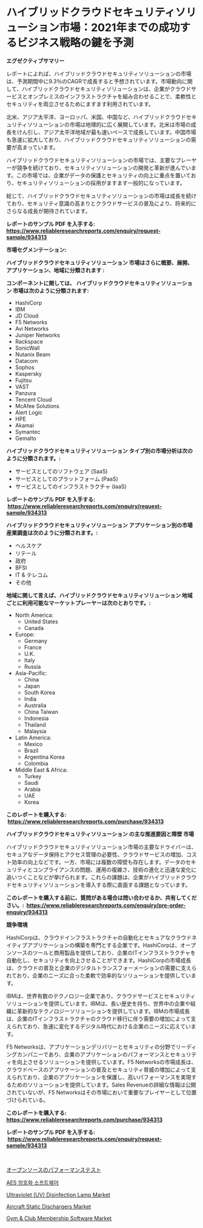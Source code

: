 <p><h1>ハイブリッドクラウドセキュリティソリューション市場：2021年までの成功するビジネス戦略の鍵を予測</h1></p><p><strong>エグゼクティブサマリー</strong></p>
<p><p>レポートによれば、ハイブリッドクラウドセキュリティソリューションの市場は、予測期間中に9.3％のCAGRで成長すると予想されています。市場動向に関して、ハイブリッドクラウドセキュリティソリューションは、企業がクラウドサービスとオンプレミスのインフラストラクチャを組み合わせることで、柔軟性とセキュリティを両立させるためにますます利用されています。</p><p>北米、アジア太平洋、ヨーロッパ、米国、中国など、ハイブリッドクラウドセキュリティソリューションの市場は地理的に広く展開しています。北米は市場の成長をけん引し、アジア太平洋地域が最も速いペースで成長しています。中国市場も急速に拡大しており、ハイブリッドクラウドセキュリティソリューションの需要が高まっています。</p><p>ハイブリッドクラウドセキュリティソリューションの市場では、主要なプレーヤーが競争を続けており、セキュリティソリューションの開発と革新が進んでいます。この市場では、企業がデータの保護とセキュリティの向上に重点を置いており、セキュリティソリューションの採用がますます一般的になっています。</p><p>総じて、ハイブリッドクラウドセキュリティソリューションの市場は成長を続けており、セキュリティ意識の高まりとクラウドサービスの普及により、将来的にさらなる成長が期待されています。</p></p>
<p><strong>レポートのサンプル PDF を入手する: <a href="https://www.reliableresearchreports.com/enquiry/request-sample/934313">https://www.reliableresearchreports.com/enquiry/request-sample/934313</a></strong></p>
<p><strong>市場セグメンテーション:</strong></p>
<p><strong> ハイブリッドクラウドセキュリティソリューション 市場はさらに概要、展開、アプリケーション、地域に分類されます :</strong></p>
<p><strong>コンポーネントに関しては、 ハイブリッドクラウドセキュリティソリューション 市場は次のように分類されます: &nbsp;</strong></p>
<p><ul><li>HashiCorp</li><li>IBM</li><li>JD Cloud</li><li>F5 Networks</li><li>Avi Networks</li><li>Juniper Networks</li><li>Rackspace</li><li>SonicWall</li><li>Nutanix Beam</li><li>Datacom</li><li>Sophos</li><li>Kaspersky</li><li>Fujitsu</li><li>VAST</li><li>Panzura</li><li>Tencent Cloud</li><li>McAfee Solutions</li><li>Alert Logic</li><li>HPE</li><li>Akamai</li><li>Symantec</li><li>Gemalto</li></ul></p>
<p><strong> ハイブリッドクラウドセキュリティソリューション タイプ別の市場分析は次のように分類されます。:</strong></p>
<p><ul><li>サービスとしてのソフトウェア (SaaS)</li><li>サービスとしてのプラットフォーム (PaaS)</li><li>サービスとしてのインフラストラクチャ (IaaS)</li></ul></p>
<p><strong>レポートのサンプル PDF を入手する: &nbsp;<a href="https://www.reliableresearchreports.com/enquiry/request-sample/934313">https://www.reliableresearchreports.com/enquiry/request-sample/934313</a></strong></p>
<p><strong> ハイブリッドクラウドセキュリティソリューション アプリケーション別の市場産業調査は次のように分類されます。:</strong></p>
<p><ul><li>ヘルスケア</li><li>リテール</li><li>政府</li><li>BFSI</li><li>IT & テレコム</li><li>その他</li></ul></p>
<p><strong>地域に関して言えば、ハイブリッドクラウドセキュリティソリューション 地域ごとに利用可能なマーケットプレーヤーは次のとおりです。:</strong></p>
<p><ul>
    <li>
        North America:
        <ul>
            <li>United States</li>
            <li>Canada</li>
        </ul>
    </li>
    <li>
        Europe:
        <ul>
            <li>Germany</li>
            <li>France</li>
            <li>U.K.</li>
            <li>Italy</li>
            <li>Russia</li>
        </ul>
    </li>
    <li>
        Asia-Pacific:
        <ul>
            <li>China</li>
            <li>Japan</li>
            <li>South Korea</li>
            <li>India</li>
            <li>Australia</li>
            <li>China Taiwan</li>
            <li>Indonesia</li>
            <li>Thailand</li>
            <li>Malaysia</li>
        </ul>
    </li>
    <li>
        Latin America:
        <ul>
            <li>Mexico</li>
            <li>Brazil</li>
            <li>Argentina Korea</li>
            <li>Colombia</li>
        </ul>
    </li>
    <li>
        Middle East & Africa:
        <ul>
            <li>Turkey</li>
            <li>Saudi</li>
            <li>Arabia</li>
            <li>UAE</li>
            <li>Korea</li>
        </ul>
    </li>
    </ul></p>
<p><strong>このレポートを購入する: &nbsp;<a href="https://www.reliableresearchreports.com/purchase/934313">https://www.reliableresearchreports.com/purchase/934313</a></strong></p>
<p><strong>ハイブリッドクラウドセキュリティソリューション の主な推進要因と障壁 市場</strong></p>
<p><p>ハイブリッドクラウドセキュリティソリューション市場の主要なドライバーは、セキュアなデータ保持とアクセス管理の必要性、クラウドサービスの増加、コスト効率の向上などです。一方、市場には複数の障壁も存在します。データのセキュリティとコンプライアンスの問題、運用の複雑さ、技術の進化と迅速な変化に追いつくことなどが挙げられます。これらの課題は、企業がハイブリッドクラウドセキュリティソリューションを導入する際に直面する課題となっています。</p></p>
<p><strong>このレポートを購入する前に、質問がある場合は問い合わせるか、共有してください。:&nbsp; <a href="https://www.reliableresearchreports.com/enquiry/pre-order-enquiry/934313">https://www.reliableresearchreports.com/enquiry/pre-order-enquiry/934313</a></strong></p>
<p><strong>競争環境</strong></p>
<p><p>HashiCorpは、クラウドインフラストラクチャの自動化とセキュアなクラウドネイティブアプリケーションの構築を専門とする企業です。HashiCorpは、オープンソースのツールと商用製品を提供しており、企業のITインフラストラクチャを自動化し、セキュリティを向上させることができます。HashiCorpの市場成長は、クラウドの普及と企業のデジタルトランスフォーメーションの需要に支えられており、企業のニーズに合った柔軟で効率的なソリューションを提供しています。</p><p>IBMは、世界有数のテクノロジー企業であり、クラウドサービスとセキュリティソリューションを提供しています。IBMは、長い歴史を持ち、世界中の企業や組織に革新的なテクノロジーソリューションを提供しています。IBMの市場成長は、企業のITインフラストラクチャのクラウド移行に伴う需要の増加によって支えられており、急速に変化するデジタル時代における企業のニーズに応えています。</p><p>F5 Networksは、アプリケーションデリバリーとセキュリティの分野でリーディングカンパニーであり、企業のアプリケーションのパフォーマンスとセキュリティを向上させるソリューションを提供しています。F5 Networksの市場成長は、クラウドベースのアプリケーションの普及とセキュリティ脅威の増加によって支えられており、企業のアプリケーションを保護し、高いパフォーマンスを実現するためのソリューションを提供しています。Sales Revenueの詳細な情報は公開されていないが、F5 Networksはその市場において重要なプレイヤーとして位置づけられている。</p></p>
<p><strong>このレポートを購入する: &nbsp; <a href="https://www.reliableresearchreports.com/purchase/934313">https://www.reliableresearchreports.com/purchase/934313</a></strong></p>
<p><strong>レポートのサンプル PDF を入手する: &nbsp;<a href="https://www.reliableresearchreports.com/enquiry/request-sample/934313">https://www.reliableresearchreports.com/enquiry/request-sample/934313</a></strong><strong></strong></p>
<p>&nbsp;</p>
<p><p><a href="https://github.com/cbigkbh02719/Market-Research-Report-List-1/blob/main/8741888184432.md">オープンソースのパフォーマンステスト</a></p><p><a href="https://github.com/vsr06p4p49/Market-Research-Report-List-1/blob/main/6648088184457.md">AES 암호화 소프트웨어</a></p><p><a href="https://nifty-kite-d51.notion.site/Ultraviolet-UV-Disinfection-Lamp-Market-Size-Focuses-on-Market-Dynamics-In-Depth-Analysis-and-Fut-3863068c04b34f08ae2f463dedae68b0">Ultraviolet (UV) Disinfection Lamp Market</a></p><p><a href="https://view.publitas.com/reportprime-1/aircraft-static-dischargers-market-size-2024-2031-global-industrial-analysis-key-geographical-regions-market-share-top-key-players-product-types-and-forecast-research-report/">Aircraft Static Dischargers Market</a></p><p><a href="https://issuu.com/reportprime-2/docs/gym-club-membership-software-market-size-2030.pptx">Gym & Club Membership Software Market</a></p></p>